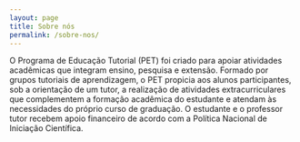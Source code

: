 ```yaml
---
layout: page
title: Sobre nós
permalink: /sobre-nos/
---
```


<!-- Sobre nós -->
O Programa de Educação Tutorial (PET) foi criado para apoiar atividades acadêmicas que integram ensino, pesquisa e extensão. Formado por grupos tutoriais de aprendizagem, o PET propicia aos alunos participantes, sob a orientação de um tutor, a realização de atividades extracurriculares que complementem a formação acadêmica do estudante e atendam às necessidades do próprio curso de graduação. O estudante e o professor tutor recebem apoio financeiro de acordo com a Política Nacional de Iniciação Científica.
<!-- Fim - Sobre nós -->

